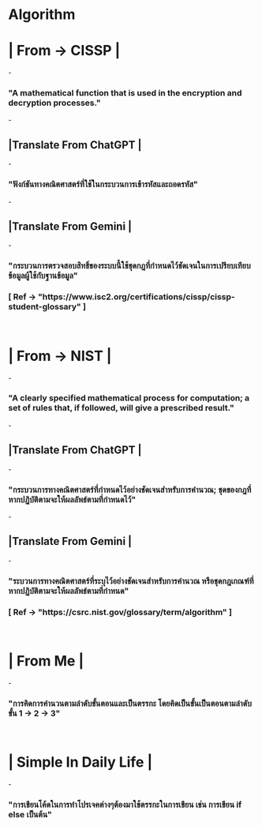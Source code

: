 # Algorithm
<h1> | From -> CISSP | </h1>
- <h3> "A mathematical function that is used in the encryption and decryption processes." </h3>
- <h2> |Translate From ChatGPT | </h2>
  - <h3> "ฟังก์ชันทางคณิตศาสตร์ที่ใช้ในกระบวนการเข้ารหัสและถอดรหัส" </h3>
- <h2> |Translate From Gemini | </h2>
    - <h3> "กระบวนการตรวจสอบสิทธิ์ของระบบนี้ใช้ชุดกฎที่กำหนดไว้ชัดเจนในการเปรียบเทียบข้อมูลผู้ใช้กับฐานข้อมูล" </h3>
<h3>[ Ref -> "https://www.isc2.org/certifications/cissp/cissp-student-glossary" ]</h3>
<br>
<h1> | From -> NIST | </h1>
- <h3> "A clearly specified mathematical process for computation; a set of rules that, if followed, will give a prescribed result." </h3>
- <h2> |Translate From ChatGPT | </h2>
  - <h3> "กระบวนการทางคณิตศาสตร์ที่กำหนดไว้อย่างชัดเจนสำหรับการคำนวณ; ชุดของกฎที่หากปฏิบัติตามจะให้ผลลัพธ์ตามที่กำหนดไว้" </h3>
- <h2> |Translate From Gemini | </h2>
    - <h3> "ระบวนการทางคณิตศาสตร์ที่ระบุไว้อย่างชัดเจนสำหรับการคำนวณ หรือชุดกฎเกณฑ์ที่หากปฏิบัติตามจะให้ผลลัพธ์ตามที่กำหนด" </h3>
<h3>[ Ref -> "https://csrc.nist.gov/glossary/term/algorithm" ]</h3>
<br>
<h1> | From Me | </h1>
- <h3> "การคิดการคำนวนตามลำดับขั้นตอนและเป็นตรรกะ โดยคิดเป็นขั้นเป็นตอนตามลำดับขั้น 1 -> 2 -> 3" </h3>
<br>
<h1> | Simple In Daily Life | </h1>
- <h3> "การเขียนโค้ดในการทำโปรเจคต่างๆต้องมาใช้ตรรกะในการเขียน เช่น การเขียน if else เป็นต้น" </h3>
